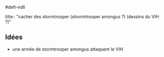 #defi-ndli 

title:: "cacher des stormtrooper (strormtrooper amongus ?) (dessins du VIH ?)"

## Idées
 - une armée de stormtrooper amongus attaquent le VIH

